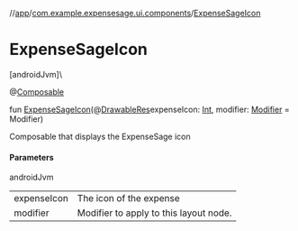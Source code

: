 //[app](../../index.md)/[com.example.expensesage.ui.components](index.md)/[ExpenseSageIcon](-expense-sage-icon.md)

# ExpenseSageIcon

[androidJvm]\

@[Composable](https://developer.android.com/reference/kotlin/androidx/compose/runtime/Composable.html)

fun [ExpenseSageIcon](-expense-sage-icon.md)(@[DrawableRes](https://developer.android.com/reference/kotlin/androidx/annotation/DrawableRes.html)expenseIcon: [Int](https://kotlinlang.org/api/latest/jvm/stdlib/kotlin/-int/index.html), modifier: [Modifier](https://developer.android.com/reference/kotlin/androidx/compose/ui/Modifier.html) = Modifier)

Composable that displays the ExpenseSage icon

#### Parameters

androidJvm

| | |
|---|---|
| expenseIcon | The icon of the expense |
| modifier | Modifier to apply to this layout node. |
